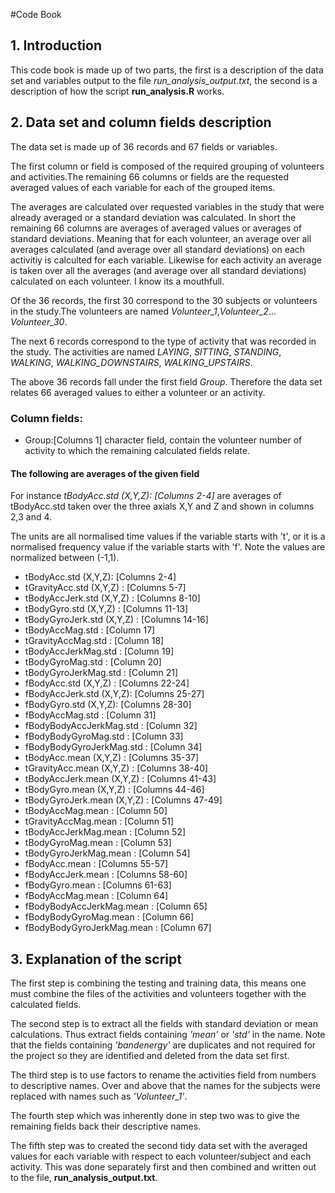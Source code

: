 #Code Book

## 1. Introduction

This code book is made up of two parts, the first is a description of the 
data set and variables output to the file _run\_analysis\_output.txt_, the 
second is a description of how the script __run\_analysis.R__ works.

## 2. Data set and column fields description

The data set is made up of 36 records and 67 fields or variables.

The first column or field is composed of the required grouping of volunteers and 
activities.The remaining 66 columns or fields are the requested averaged
values of each variable for each of the grouped items.

The averages are calculated over requested variables in the study that were 
already averaged or a standard deviation was calculated.
In short the remaining 66 columns are averages of averaged values or averages
of standard deviations. Meaning that for each volunteer, an average over all 
averages calculated (and average over all standard deviations) on each activitiy
is calculted for each variable. Likewise for each activity an average is taken
over all the averages (and average over all standard deviations) calculated on
each volunteer. I know its a mouthfull.

Of the 36 records, the first 30 correspond to the 30 subjects or volunteers
in the study.The volunteers are named _Volunteer\_1_,_Volunteer\_2_...
_Volunteer\_30_.

The next 6 records correspond to the type of activity that was recorded in the
study. The activities are named _LAYING_, _SITTING_, _STANDING_, _WALKING_,
 _WALKING\_DOWNSTAIRS_, _WALKING\_UPSTAIRS_.
 
The above 36 records fall under the first field _Group_. Therefore the data set
relates 66 averaged values to either a volunteer or an activity.

### Column fields:

* Group:[Columns 1] character field, contain the volunteer number of activity 
to which the remaining calculated fields relate.

#### The following are averages of the given field

For instance _tBodyAcc.std (X,Y,Z): [Columns 2-4]_ are averages of tBodyAcc.std
taken over the three axials X,Y and Z and shown in columns 2,3 and 4.

The units are all normalised time values if the variable starts with 't', or
it is a normalised frequency value if the variable starts with 'f'. Note the
values are normalized between (-1,1).

* tBodyAcc.std (X,Y,Z): [Columns 2-4]
* tGravityAcc.std (X,Y,Z) : [Columns 5-7]
* tBodyAccJerk.std (X,Y,Z) : [Columns 8-10]
* tBodyGyro.std (X,Y,Z) : [Columns 11-13]
* tBodyGyroJerk.std (X,Y,Z) : [Columns 14-16]
* tBodyAccMag.std : [Column 17]
* tGravityAccMag.std : [Column 18]
* tBodyAccJerkMag.std : [Column 19]
* tBodyGyroMag.std : [Column 20]
* tBodyGyroJerkMag.std : [Column 21]
* fBodyAcc.std (X,Y,Z) : [Columns 22-24]
* fBodyAccJerk.std (X,Y,Z): [Columns 25-27]
* fBodyGyro.std (X,Y,Z): [Columns 28-30]
* fBodyAccMag.std : [Column 31]
* fBodyBodyAccJerkMag.std : [Column 32]
* fBodyBodyGyroMag.std : [Column 33]
* fBodyBodyGyroJerkMag.std : [Column 34]
* tBodyAcc.mean (X,Y,Z) : [Columns 35-37]
* tGravityAcc.mean (X,Y,Z) : [Columns 38-40]
* tBodyAccJerk.mean (X,Y,Z) : [Columns 41-43]
* tBodyGyro.mean (X,Y,Z) : [Columns 44-46]
* tBodyGyroJerk.mean (X,Y,Z) : [Columns 47-49]
* tBodyAccMag.mean : [Column 50]
* tGravityAccMag.mean : [Column 51]
* tBodyAccJerkMag.mean : [Column 52]
* tBodyGyroMag.mean : [Column 53]
* tBodyGyroJerkMag.mean : [Column 54]
* fBodyAcc.mean : [Columns 55-57]
* fBodyAccJerk.mean : [Columns 58-60]
* fBodyGyro.mean : [Columns 61-63]
* fBodyAccMag.mean : [Column 64]
* fBodyBodyAccJerkMag.mean : [Column 65]
* fBodyBodyGyroMag.mean : [Column 66]
* fBodyBodyGyroJerkMag.mean : [Column 67]

## 3. Explanation of the script

The first step is combining the testing and training data, this means one must
combine the files of the activities and volunteers together with the calculated
fields. 

The second step is to extract all the fields with standard deviation or mean 
calculations. Thus extract fields containing _'mean'_ or _'std'_ in the name.
Note that the fields containing _'bandenergy'_ are duplicates and not required
for the project so they are identified and deleted from the data set first.

The third step is to use factors to rename the activities field from numbers 
to descriptive names. Over and above that the names for the subjects were 
replaced with names such as _'Volunteer\_1'_.

The fourth step which was inherently done in step two was to give the remaining
fields back their descriptive names.

The fifth step was to created the second tidy data set with the averaged values
for each variable with respect to each volunteer/subject and each activity.
This was done separately first and then combined and written out to the file,
__run\_analysis\_output.txt__.










